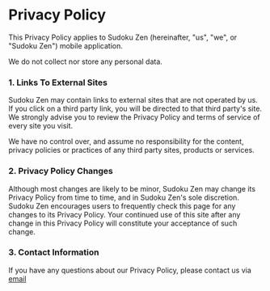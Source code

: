 # Privacy Policy

This Privacy Policy applies to Sudoku Zen (hereinafter, "us", "we", or "Sudoku Zen") mobile application.

We do not collect nor store any personal data.

### 1. Links To External Sites

Sudoku Zen may contain links to external sites that are not operated by us.
If you click on a third party link, you will be directed to that third party's site. 
We strongly advise you to review the Privacy Policy and terms of service of every site you visit.

We have no control over, and assume no responsibility for the content, privacy policies or practices of any third party sites, products or services.

### 2. Privacy Policy Changes

Although most changes are likely to be minor, Sudoku Zen may change its Privacy Policy from time to time, and in Sudoku Zen's sole discretion.
Sudoku Zen encourages users to frequently check this page for any changes to its Privacy Policy.
Your continued use of this site after any change in this Privacy Policy will constitute your acceptance of such change.

### 3. Contact Information

If you have any questions about our Privacy Policy, please contact us via [email](mailto:cyanlabinc@gmail.com)
